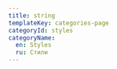 ```yaml
---
title: string
templateKey: categories-page
categoryId: styles
categoryName:
  en: Styles
  ru: Стили
---
```


